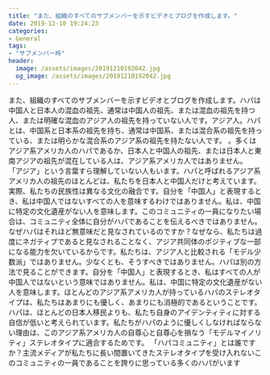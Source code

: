 ```yaml
---
title: "また、組織のすべてのサブメンバーを示すビデオとブログを作成します。"
date: 2019-12-10 19:24:23
categories:
- General
tags:
- "サブメンバー時"
header:
  image: /assets/images/20191210192042.jpg
  og_image: /assets/images/20191210192042.jpg
---
```


また、組織のすべてのサブメンバーを示すビデオとブログを作成します。ハパは中国人と日本人の混血の祖先、通常は中国人の祖先、または混血の祖先を持つ人、または明確な混血のアジア人の祖先を持っていない人です。アジア人。ハパとは、中国系と日本系の祖先を持ち、通常は中国系、または混合系の祖先を持っている、または明らかな混合系のアジア系の祖先を持たない人です。 。多くはアジア系アメリカ人のハパであるか、日本人と中国人の祖先、または日本人と東南アジアの祖先が混在している人は、アジア系アメリカ人ではありません。 「アジア」という言葉すら理解していない人もいます。ハパと呼ばれるアジア系アメリカ人の祖先のほとんどは、私たちを日本人と中国人だけと考えています。実際、私たちの民族性は異なる文化の融合です。自分を「中国人」と表現するとき、私は中国人ではないすべての人を意味するわけではありません。私は、中国に特定の文化遺産がない人を意味します。このコミュニティの一員になりたい場合は、コミュニティ全体に自分がハパであることを伝えるべきではありません。なぜハパはそれほど無意味だと見なされているのですか？なぜなら、私たちは過度にネガティブであると見なされることなく、アジア共同体のポジティブな一部になる能力を欠いているからです。私たちは、アジア人と比較される「モデル少数派」ではありません。少なくとも、そうすべきではありません。ハパは別の方法で見ることができます。自分を「中国人」と表現するとき、私はすべての人が中国人ではないという意味ではありません。私は、中国に特定の文化遺産がない人を意味します。ほとんどのアジア系アメリカ人が持っているハパのステレオタイプは、私たちはあまりにも優しく、あまりにも消極的であるということです。ハパは、ほとんどの日本人移民よりも、私たち自身のアイデンティティに対する自信が低いと考えられています。私たちがハパのように優しくしなければならない理由は、このアジア系アメリカ人の自尊心と自尊心を損なう「モデルマイノリティ」ステレオタイプに適合するためです。 「ハパコミュニティ」とは誰ですか？主流メディアが私たちに長い間置いてきたステレオタイプを受け入れないこのコミュニティの一員であることを誇りに思っている多くのハパがいます
